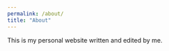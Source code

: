 ```yaml
---
permalink: /about/
title: "About"
---
```


This is my personal website written and edited by me.